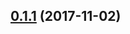 <a name="0.1.1"></a>
## [0.1.1](https://github.com/jobayerarman/git-flow/compare/v0.1.0...v0.1.1) (2017-11-02)
